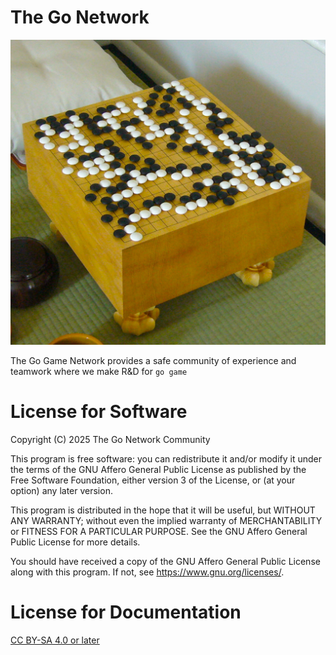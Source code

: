 # The Go Network

![Life is a boardless go game](../go.jpeg)

The Go Game Network provides a safe community of experience and teamwork where we make R&D for ```go game```

# License for Software 

Copyright (C) 2025 The Go Network Community

This program is free software: you can redistribute it and/or modify
it under the terms of the GNU Affero General Public License as published
by the Free Software Foundation, either version 3 of the License, or
(at your option) any later version.

This program is distributed in the hope that it will be useful,
but WITHOUT ANY WARRANTY; without even the implied warranty of
MERCHANTABILITY or FITNESS FOR A PARTICULAR PURPOSE.  See the
GNU Affero General Public License for more details.

You should have received a copy of the GNU Affero General Public License
along with this program.  If not, see <https://www.gnu.org/licenses/>.

# License for Documentation

[CC BY-SA 4.0 or later](by-sa.markdown)
